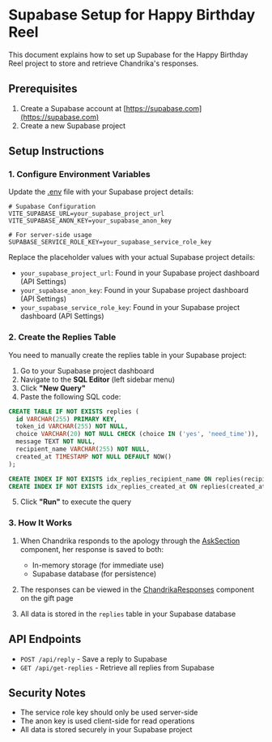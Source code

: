 # Supabase Setup for Happy Birthday Reel

This document explains how to set up Supabase for the Happy Birthday Reel project to store and retrieve Chandrika's responses.

## Prerequisites

1. Create a Supabase account at [https://supabase.com](https://supabase.com)
2. Create a new Supabase project

## Setup Instructions

### 1. Configure Environment Variables

Update the [.env](file:///c%3A/xampp/htdocs/src/HappyBirthdayReel/.env) file with your Supabase project details:

```env
# Supabase Configuration
VITE_SUPABASE_URL=your_supabase_project_url
VITE_SUPABASE_ANON_KEY=your_supabase_anon_key

# For server-side usage
SUPABASE_SERVICE_ROLE_KEY=your_supabase_service_role_key
```

Replace the placeholder values with your actual Supabase project details:
- `your_supabase_project_url`: Found in your Supabase project dashboard (API Settings)
- `your_supabase_anon_key`: Found in your Supabase project dashboard (API Settings)
- `your_supabase_service_role_key`: Found in your Supabase project dashboard (API Settings)

### 2. Create the Replies Table

You need to manually create the replies table in your Supabase project:

1. Go to your Supabase project dashboard
2. Navigate to the **SQL Editor** (left sidebar menu)
3. Click **"New Query"**
4. Paste the following SQL code:

```sql
CREATE TABLE IF NOT EXISTS replies (
  id VARCHAR(255) PRIMARY KEY,
  token_id VARCHAR(255) NOT NULL,
  choice VARCHAR(20) NOT NULL CHECK (choice IN ('yes', 'need_time')),
  message TEXT NOT NULL,
  recipient_name VARCHAR(255) NOT NULL,
  created_at TIMESTAMP NOT NULL DEFAULT NOW()
);

CREATE INDEX IF NOT EXISTS idx_replies_recipient_name ON replies(recipient_name);
CREATE INDEX IF NOT EXISTS idx_replies_created_at ON replies(created_at);
```

5. Click **"Run"** to execute the query

### 3. How It Works

1. When Chandrika responds to the apology through the [AskSection](file:///c%3A/xampp/htdocs/src/HappyBirthdayReel/client/src/components/AskSection.tsx#L11-L12) component, her response is saved to both:
   - In-memory storage (for immediate use)
   - Supabase database (for persistence)

2. The responses can be viewed in the [ChandrikaResponses](file:///c%3A/xampp/htdocs/src/HappyBirthdayReel/client/src/components/ChandrikaResponses.tsx#L15-L15) component on the gift page

3. All data is stored in the `replies` table in your Supabase database

## API Endpoints

- `POST /api/reply` - Save a reply to Supabase
- `GET /api/get-replies` - Retrieve all replies from Supabase

## Security Notes

- The service role key should only be used server-side
- The anon key is used client-side for read operations
- All data is stored securely in your Supabase project